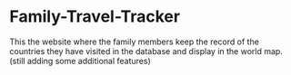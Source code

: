 # Family-Travel-Tracker
This the website where the family members keep the record of the countries they have visited in the database and display in the world map.(still adding some additional features)
